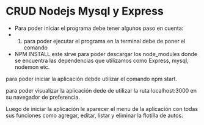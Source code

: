 # CRUD Nodejs Mysql y Express
- Para poder iniciar el programa debe tener algunos paso en cuenta:
- 1) para poder ejecutar el programa en la terminal debe de poner el comando
- NPM INSTALL este sirve para poder descargar los node_modules donde se encuentra las dependencias que utilizamos como Express, mysql, nodemon etc.

para poder iniciar la aplicación debde utilizar el comando npm start.

para poder visualizar la aplicación dede de utilizar la ruta localhost:3000 en su navegador de preferencia.

Luego de iniciar la aplicación le aparecer el menu de la aplicación con todas sus funciones como agregar, editar, listar y eliminar la flotilla de autos.